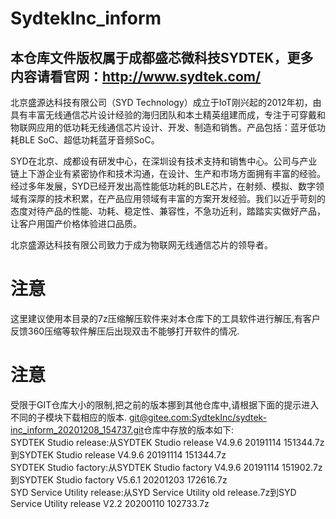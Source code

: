 # SydtekInc_inform  
## 本仓库文件版权属于成都盛芯微科技SYDTEK，更多内容请看官网：<a href="http://www.sydtek.com/" title="Title">http://www.sydtek.com/</a>

北京盛源达科技有限公司（SYD Technology）成立于IoT刚兴起的2012年初，由具有丰富无线通信芯片设计经验的海归团队和本土精英组建而成，专注于可穿戴和物联网应用的低功耗无线通信芯片设计、开发、制造和销售。产品包括：蓝牙低功耗BLE SoC、超低功耗蓝牙音频SoC。  
  
   SYD在北京、成都设有研发中心，在深圳设有技术支持和销售中心。公司与产业链上下游企业有紧密协作和技术沟通，在设计、生产和市场方面拥有丰富的经验。经过多年发展，SYD已经开发出高性能低功耗的BLE芯片，在射频、模拟、数字领域有深厚的技术积累，在产品应用领域有丰富的方案开发经验。我们以近乎苛刻的态度对待产品的性能、功耗、稳定性、兼容性，不急功近利，踏踏实实做好产品，让客户用国产价格体验进口品质。  

   北京盛源达科技有限公司致力于成为物联网无线通信芯片的领导者。  
# 注意  
  这里建议使用本目录的7z压缩解压软件来对本仓库下的工具软件进行解压,有客户反馈360压缩等软件解压后出现双击不能够打开软件的情况.   
# 注意
受限于GIT仓库大小的限制,把之前的版本挪到其他仓库中,请根据下面的提示进入不同的子模块下载相应的版本.
[git@gitee.com:SydtekInc/sydtek-inc_inform_20201208_154737.git](https://gitee.com/SydtekInc/sydtek-inc_inform_20201208_154737 "SydtekInc_inform_20201208_154737")仓库中存放的版本如下:  
SYDTEK Studio release:从SYDTEK Studio release V4.9.6 20191114 151344.7z到SYDTEK Studio release V4.9.6 20191114 151344.7z  
SYDTEK Studio factory:从SYDTEK Studio factory V4.9.6 20191114 151902.7z到SYDTEK Studio factory V5.6.1 20201203 172616.7z  
SYD Service Utility release:从SYD Service Utility old release.7z到SYD Service Utility release V2.2 20200110 102733.7z
